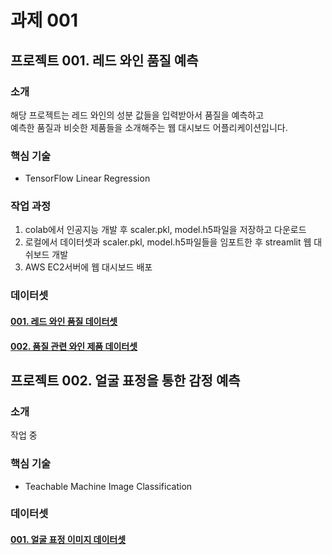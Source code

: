 # 과제 001

## 프로젝트 001. 레드 와인 품질 예측

### 소개
해당 프로젝트는 레드 와인의 성분 값들을 입력받아서 품질을 예측하고<br/>
예측한 품질과 비슷한 제품들을 소개해주는 웹 대시보드 어플리케이션입니다.

### 핵심 기술
- TensorFlow Linear Regression

### 작업 과정
001. colab에서 인공지능 개발 후 scaler.pkl, model.h5파일을 저장하고 다운로드<br/>
002. 로컬에서 데이터셋과 scaler.pkl, model.h5파일들을 임포트한 후 streamlit 웹 대쉬보드 개발<br/>
003. AWS EC2서버에 웹 대시보드 배포

### 데이터셋
#### <a href=https://www.kaggle.com/datasets/uciml/red-wine-quality-cortez-et-al-2009>001. 레드 와인 품질 데이터셋</a>
#### <a href=https://www.kaggle.com/datasets/budnyak/wine-rating-and-price>002. 품질 관련 와인 제품 데이터셋</a>

## 프로젝트 002. 얼굴 표정을 통한 감정 예측

### 소개
작업 중

### 핵심 기술
- Teachable Machine Image Classification

### 데이터셋
#### <a href=https://www.kaggle.com/datasets/msambare/fer2013>001. 얼굴 표정 이미지 데이터셋</a>